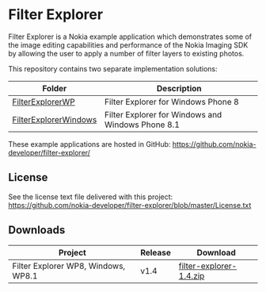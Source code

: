 Filter Explorer
===============

Filter Explorer is a Nokia example application which demonstrates some of the image editing
capabilities and performance of the Nokia Imaging SDK by allowing the user to apply
a number of filter layers to existing photos.

This repository contains two separate implementation solutions:

| Folder | Description |
| ------ | ----------- |
| [FilterExplorerWP](https://github.com/nokia-developer/filter-explorer/FilterExplorerWP) | Filter Explorer for Windows Phone 8 |
| [FilterExplorerWindows](https://github.com/nokia-developer/filter-explorer/FilterExplorerWindows) | Filter Explorer for Windows and Windows Phone 8.1 |

These example applications are hosted in GitHub:
https://github.com/nokia-developer/filter-explorer/

License
-------

See the license text file delivered with this project:
https://github.com/nokia-developer/filter-explorer/blob/master/License.txt


Downloads
---------

| Project | Release | Download |
| ------- | --------| -------- |
| Filter Explorer WP8, Windows, WP8.1 | v1.4 | [filter-explorer-1.4.zip](https://github.com/nokia-developer/filter-explorer/archive/v1.4.zip) |

